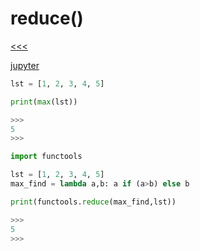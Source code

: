 
reduce()
======

[<<<](https://github.com/ttltrk/PRG/blob/master/PY/DOC/OPYM/04_MET_FUN/FUNCTIONS/BUILT_IN_FUNCTIONS.MD)

[jupyter](https://nbviewer.jupyter.org/github/jmportilla/Complete-Python-Bootcamp/blob/master/Reduce.ipynb)

```python
lst = [1, 2, 3, 4, 5]

print(max(lst))

>>>
5
>>>
```

```python
import functools

lst = [1, 2, 3, 4, 5]
max_find = lambda a,b: a if (a>b) else b

print(functools.reduce(max_find,lst))

>>>
5
>>>
```
